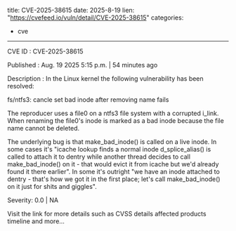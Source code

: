  
title: CVE-2025-38615
date: 2025-8-19
lien: "https://cvefeed.io/vuln/detail/CVE-2025-38615"
categories:
  - cve
---

CVE ID : CVE-2025-38615

Published :  Aug. 19
2025
5:15 p.m. | 54 minutes ago

Description : In the Linux kernel
the following vulnerability has been resolved:

fs/ntfs3: cancle set bad inode after removing name fails

The reproducer uses a file0 on a ntfs3 file system with a corrupted i_link.
When renaming
the file0's inode is marked as a bad inode because the file
name cannot be deleted.

The underlying bug is that make_bad_inode() is called on a live inode.
In some cases it's "icache lookup finds a normal inode
d_splice_alias()
is called to attach it to dentry
while another thread decides to call
make_bad_inode() on it - that would evict it from icache
but we'd already
found it there earlier".
In some it's outright "we have an inode attached to dentry - that's how we
got it in the first place; let's call make_bad_inode() on it just for shits
and giggles".

Severity: 0.0 | NA

Visit the link for more details
such as CVSS details
affected products
timeline
and more...
